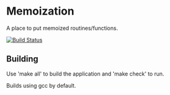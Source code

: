 # Memoization
A place to put memoized routines/functions.

[![Build Status](https://semaphoreci.com/api/v1/objectdisorientedprogrammer/memoization/branches/master/badge.svg)](https://semaphoreci.com/objectdisorientedprogrammer/memoization)

## Building
Use 'make all' to build the application and 'make check' to run.

Builds using gcc by default.

